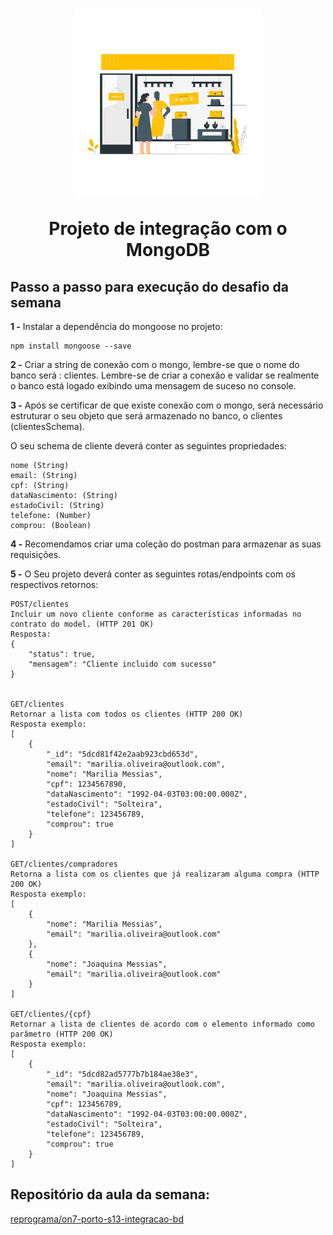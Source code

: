 <h1 align="center">
  <img src="../public/images/shopping.png" alt="mulher olhando vitrine de uma loja" width="300">
<p align="center">Projeto de integração com o MongoDB<p>

## Passo a passo para execução do desafio da semana

**1 -** Instalar a dependência do mongoose no projeto:

```
npm install mongoose --save
```

**2 -**  Criar a string de conexão com o mongo, lembre-se que o nome do banco será : clientes. Lembre-se de criar a conexão e validar se realmente o banco está logado exibindo uma mensagem de suceso no console.

**3 -**  Após se certificar de que existe conexão com o mongo, será necessário estruturar o seu objeto que será armazenado no banco, o clientes (clientesSchema). 

O seu schema de cliente deverá conter as seguintes propriedades:
```
nome (String)
email: (String)
cpf: (String)
dataNascimento: (String)
estadoCivil: (String)
telefone: (Number)
comprou: (Boolean)
```

**4 -**  Recomendamos criar uma coleção do postman para armazenar as suas requisições.

**5 -**  O Seu projeto deverá conter as seguintes rotas/endpoints com os respectivos retornos:

```
POST/clientes
Incluir um novo cliente conforme as características informadas no contrato do model. (HTTP 201 OK)
Resposta:
{
    "status": true,
    "mensagem": "Cliente incluido com sucesso"
}


GET/clientes
Retornar a lista com todos os clientes (HTTP 200 OK)
Resposta exemplo:
[
    {
        "_id": "5dcd81f42e2aab923cbd653d",
        "email": "marilia.oliveira@outlook.com",
        "nome": "Marilia Messias",
        "cpf": 1234567890,
        "dataNascimento": "1992-04-03T03:00:00.000Z",
        "estadoCivil": "Solteira",
        "telefone": 123456789,
        "comprou": true
    }
]

GET/clientes/compradores
Retorna a lista com os clientes que já realizaram alguma compra (HTTP 200 OK)
Resposta exemplo:
[
    {
        "nome": "Marilia Messias",
        "email": "marilia.oliveira@outlook.com"
    },
    {
        "nome": "Joaquina Messias",
        "email": "marilia.oliveira@outlook.com"
    }
]

GET/clientes/{cpf}
Retornar a lista de clientes de acordo com o elemento informado como parâmetro (HTTP 200 OK)
Resposta exemplo:
[
    {
        "_id": "5dcd82ad5777b7b184ae38e3",
        "email": "marilia.oliveira@outlook.com",
        "nome": "Joaquina Messias",
        "cpf": 123456789,
        "dataNascimento": "1992-04-03T03:00:00.000Z",
        "estadoCivil": "Solteira",
        "telefone": 123456789,
        "comprou": true
    }
]
```

## Repositório da aula da semana:

[reprograma/on7-porto-s13-integracao-bd](https://github.com/reprograma/on7-porto-s13-integracao-bd)